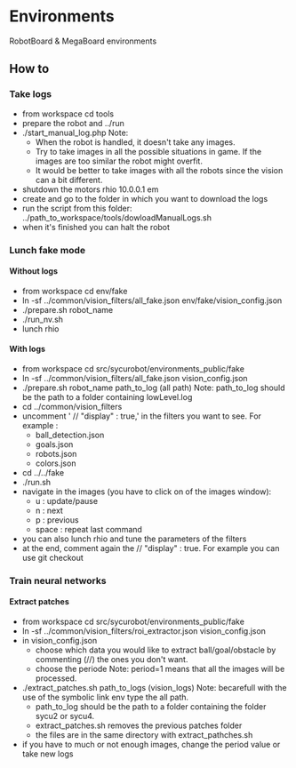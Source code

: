 Environments
============

RobotBoard &amp; MegaBoard environments

## How to
### Take logs

   * from workspace cd tools
   * prepare the robot and ../run
   * ./start_manual_log.php
    Note:
      * When the robot is handled, it doesn't take any images.
      * Try to take images in all the possible situations in game.
        If the images are too similar the robot might overfit.
      * It would be better to take images with all the robots
        since the vision can a bit different.
   * shutdown the motors rhio 10.0.0.1 em
   * create and go to the folder in which you want to download the logs
   * run the script from this folder: ../path_to_workspace/tools/dowloadManualLogs.sh
   * when it's finished you can halt the robot

### Lunch fake mode
#### Without logs

   * from workspace cd env/fake
   * ln -sf ../common/vision_filters/all_fake.json env/fake/vision_config.json
   * ./prepare.sh robot_name
   * ./run_nv.sh
   * lunch rhio

#### With logs

   * from workspace cd src/sycurobot/environments_public/fake
   * ln -sf ../common/vision_filters/all_fake.json vision_config.json
   * ./prepare.sh robot_name path_to_log (all path)
     Note: path_to_log should be the path to a folder containing lowLevel.log
   * cd ../common/vision_filters
   * uncomment ' //  "display" : true,' in the filters you want to see. For example :
       * ball_detection.json
       * goals.json
       * robots.json
       * colors.json
   * cd ../../fake
   * ./run.sh
   * navigate in the images (you have to click on of the images window):
       * u : update/pause
       * n : next
       * p : previous
       * space : repeat last command
   * you can also lunch rhio and tune the parameters of the filters
   * at the end, comment again the // "display" : true. For example you can use git checkout

### Train neural networks
#### Extract patches

   * from workspace cd src/sycurobot/environments_public/fake
   * ln -sf ../common/vision_filters/roi_extractor.json vision_config.json
   * in vision_config.json
       * choose which data you would like to extract
         ball/goal/obstacle by commenting (//) the ones you don't want.
       * choose the periode
         Note: period=1 means that all the images will be processed.
   * ./extract_patches.sh path_to_logs (vision_logs)
     Note: becarefull with the use of the symbolic link env
           type the all path.
       * path_to_log should be the path to a folder containing the folder sycu2 or sycu4.
       * extract_patches.sh removes the previous patches folder
       * the files are in the same directory with extract_pathches.sh 
   * if you have to much or not enough images, change the period value or take new logs
